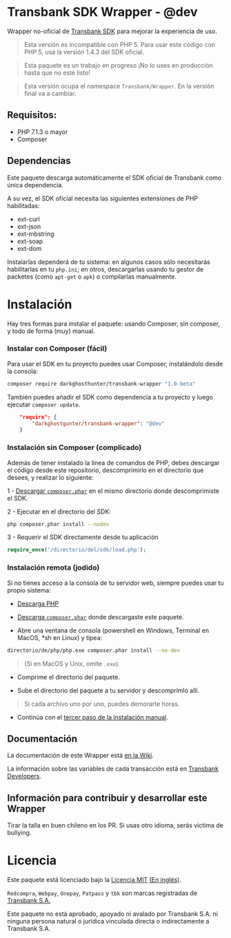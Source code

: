 # Transbank SDK Wrapper - @dev

Wrapper no-oficial de [Transbank SDK](https://github.com/TransbankDevelopers/transbank-sdk-php) para mejorar la experiencia de uso.

> Esta versión es incompatible con PHP 5. Para usar este código con PHP 5, usa la versión 1.4.3 del SDK oficial.

> Esta paquete es un trabajo en progreso ¡No lo uses en producción hasta que no esté listo! 

> Esta versión ocupa el namespace `Transbank/Wrapper`. En la versión final va a cambiar.

## Requisitos:

- PHP 7.1.3 o mayor
- Composer

## Dependencias

Este paquete descarga automáticamente el SDK oficial de Transbank como única dependencia.  

A su vez, el SDK oficial necesita las siguientes extensiones de PHP habilitadas:

* ext-curl
* ext-json
* ext-mbstring
* ext-soap
* ext-dom

Instalarlas dependerá de tu sistema: en algunos casos sólo necesitarás habilitarlas en tu `php.ini`; en otros, descargarlas usando tu gestor de packetes (como `apt-get` o `apk`) o compilarlas manualmente. 

# Instalación

Hay tres formas para instalar el paquete: usando Composer, sin composer, y todo de forma (muy) manual.

### Instalar con Composer (fácil)

Para usar el SDK en tu proyecto puedes usar Composer, instalándolo desde la consola:

```bash
composer require darkghosthunter/transbank-wrapper "1.0-beta"
```

También puedes añadir el SDK como dependencia a tu proyecto y luego ejecutar `composer update`.

```json
    "require": {
        "darkghostgunter/transbank-wrapper": "@dev"
    }
```

### Instalación sin Composer (complicado)

Además de tener instalado la línea de comandos de PHP, debes descargar el código desde este repositorio, descomprimirlo en el directorio que desees, y realizar lo siguiente:

1 - [Descargar `composer.phar`](https://getcomposer.org/download/) en el mismo directorio donde descomprimiste el SDK.

2 - Ejecutar en el directorio del SDK:

```bash
php composer.phar install --nodev
```

3 - Requerir el SDK directamente desde tu aplicación 

```php
require_once('/directorio/del/sdk/load.php');
```

### Instalación remota (jodido)

Si no tienes acceso a la consola de tu servidor web, siempre puedes usar tu propio sistema: 

* [Descarga PHP](http://php.net/downloads.php)

* [Descarga `composer.phar`](https://getcomposer.org/download) donde descargaste este paquete.

* Abre una ventana de consola (powershell en Windows, Terminal en MacOS, *sh en Linux) y tipea:

```bash
directorio/de/php/php.exe composer.phar install --no-dev
```

> (Si en MacOS y Unix, omite `.exe`)

* Comprime el directorio del paquete.

* Sube el directorio del paquete a tu servidor y descomprímlo allí.

> Si cada archivo uno por uno, puedes demorarte horas.

* Continúa con el [tercer paso de la instalación manual](#instalación-manual-complicado).

## Documentación 

La documentación de este Wrapper está [en la Wiki](https://github.com/DarkGhostHunter/transbank-wrapper/wiki).

La información sobre las variables de cada transacción está en [Transbank Developers](https://www.transbankdevelopers.cl).

## Información para contribuir y desarrollar este Wrapper

Tirar la talla en buen chileno en los PR. Si usas otro idioma, serás víctima de bullying.

# Licencia

Este paquete está licenciado bajo la [Licencia MIT](LICENCIA) [(En inglés)](LICENSE).

`Redcompra`, `Webpay`, `Onepay`, `Patpass` y `tbk` son marcas registradas de [Transbank S.A.](https://www.transbank.cl/)

Este paquete no está aprobado, apoyado ni avalado por Transbank S.A. ni ninguna persona natural o jurídica vinculada directa o indirectamente a Transbank S.A.